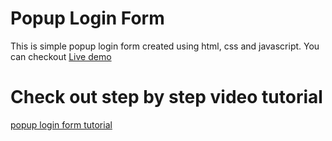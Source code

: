 # Popup Login Form
This is simple popup login form created using html, css and javascript. You can checkout [Live demo](https://popup-login-form.netlify.app/)
# Check out step by step video tutorial
[popup login form tutorial](https://youtu.be/d9N0eTWbKWI)
